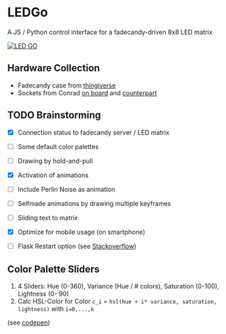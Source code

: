 # LEDGo
A JS / Python control interface for a fadecandy-driven 8x8 LED matrix

[![LED GO](https://img.youtube.com/vi/OWNRfNsfjfw/0.jpg)](https://www.youtube.com/watch?v=OWNRfNsfjfw)

## Hardware Collection

* Fadecandy case from [thingiverse](https://www.thingiverse.com/thing:1346770)
* Sockets from Conrad [on board](https://www.conrad.de/de/wuerth-elektronik-stiftleiste-standard-wr-bhd-polzahl-gesamt-16-rastermass-254-mm-61201621621-1-st-1088165.html) and [counterpart](https://www.conrad.de/de/wuerth-elektronik-buchsenleiste-rastermass-254-mm-polzahl-gesamt-16-anzahl-reihen-2-1-st-1088171.html?sc.ref=Product%20Details)

## TODO Brainstorming

- [x] Connection status to fadecandy server / LED matrix
- [ ] Some default color palettes  
- [ ] Drawing by hold-and-pull
- [x] Activation of animations
- [ ] Include Perlin Noise as animation
- [ ] Selfmade animations by drawing multiple keyframes
- [ ] Sliding text to matrix
- [x] Optimize for mobile usage (on smartphone)
- [ ] Flask Restart option (see [Stackoverflow](https://stackoverflow.com/questions/11329917/restart-python-script-from-within-itself))


## Color Palette Sliders

1. 4 Sliders: Hue (0-360), Variance (Hue / # colors), Saturation (0-100), Lightness (0- 90)
2. Calc HSL-Color for Color `c_i` = `hsl(hue + i* variance, saturation, lightness)` with `i=0,...,k`

(see [codepen](https://codepen.io/mburridge/pen/PVVMXJ?editors=1010))